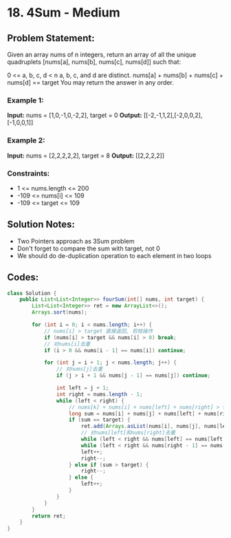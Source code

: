 # 18. 4Sum - Medium

## Problem Statement:
Given an array nums of n integers, return an array of all the unique quadruplets [nums[a], nums[b], nums[c], nums[d]] such that:

0 <= a, b, c, d < n
a, b, c, and d are distinct.
nums[a] + nums[b] + nums[c] + nums[d] == target
You may return the answer in any order.

 

### Example 1:

**Input:** nums = [1,0,-1,0,-2,2], target = 0
**Output:** [[-2,-1,1,2],[-2,0,0,2],[-1,0,0,1]]

### Example 2:

**Input:** nums = [2,2,2,2,2], target = 8
**Output:** [[2,2,2,2]]
 

### Constraints:

- 1 <= nums.length <= 200
- -109 <= nums[i] <= 109
- -109 <= target <= 109

## Solution Notes:
- Two Pointers approach as 3Sum problem
- Don't forget to compare the sum with target, not 0
- We should do de-duplication operation to each element in two loops

## Codes:
```Java
class Solution {
    public List<List<Integer>> fourSum(int[] nums, int target) {
        List<List<Integer>> ret = new ArrayList<>();
        Arrays.sort(nums);

        for (int i = 0; i < nums.length; i++) {
            // nums[i] > target 直接返回, 剪枝操作
            if (nums[i] > target && nums[i] > 0) break;
            // 对nums[i]去重
            if (i > 0 && nums[i - 1] == nums[i]) continue;

            for (int j = i + 1; j < nums.length; j++) {
                // 对nums[j]去重
                if (j > i + 1 && nums[j - 1] == nums[j]) continue;

                int left = j + 1;
                int right = nums.length - 1;
                while (left < right) {
                    // nums[k] + nums[i] + nums[left] + nums[right] > target int会溢出
                    long sum = nums[i] + nums[j] + nums[left] + nums[right];
                    if (sum == target) {
                        ret.add(Arrays.asList(nums[i], nums[j], nums[left], nums[right]));
                        // 对nums[left]和nums[right]去重
                        while (left < right && nums[left] == nums[left + 1]) left++;
                        while (left < right && nums[right - 1] == nums[right]) right--;
                        left++;
                        right--;
                    } else if (sum > target) {
                        right--;
                    } else {
                        left++;
                    }
                }
            }
        }
        return ret;
    }
}
```